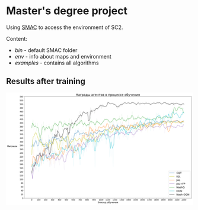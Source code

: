 # Master's degree project


Using [SMAC](https://github.com/oxwhirl/smac) to access the environment of SC2.

Content:
* *bin* - default SMAC folder
* *env* - info about maps and environment
* *examples*  - contains all algorithms

## Results after training
![Results](/graphs.png)
